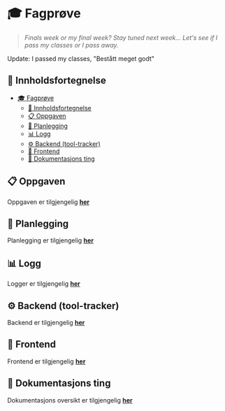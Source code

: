 # 🎓 Fagprøve

> *Finals week or my final week? Stay tuned next week... Let's see if I pass my classes or I pass away.*

Update: I passed my classes, "Bestått meget godt"

## 📖 Innholdsfortegnelse

- [🎓 Fagprøve](#-fagprøve)
  - [📖 Innholdsfortegnelse](#-innholdsfortegnelse)
  - [📋 Oppgaven](#-oppgaven)
  - [📝 Planlegging](#-planlegging)
  - [📊 Logg](#-logg)
  - [⚙️ Backend (tool-tracker)](#️-backend-tool-tracker)
  - [🎨 Frontend](#-frontend)
  - [🔰 Dokumentasjons ting](#-dokumentasjons-ting)

## 📋 Oppgaven

Oppgaven er tilgjengelig **[her](task/task.md)**

## 📝 Planlegging

Planlegging er tilgjengelig **[her](plan/plan.md)**

## 📊 Logg

Logger er tilgjengelig **[her](logs/logs.md)**

## ⚙️ Backend (tool-tracker)

Backend er tilgjengelig **[her](https://github.com/Kireobat/tool-tracker)**

## 🎨 Frontend

Frontend er tilgjengelig **[her](https://github.com/Kireobat/tool-tracker-web)**

## 🔰 Dokumentasjons ting

Dokumentasjons oversikt er tilgjengelig **[her](docs/overview.md)**
